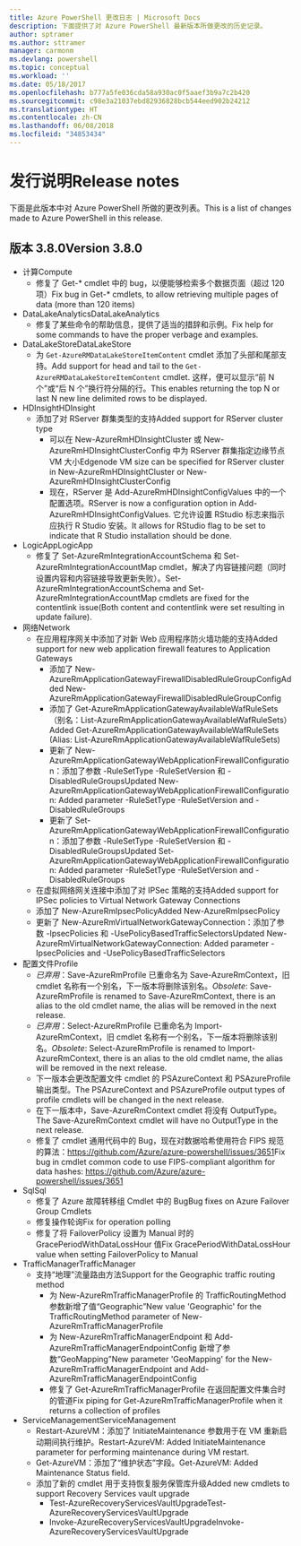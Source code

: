 ```yaml
---
title: Azure PowerShell 更改日志 | Microsoft Docs
description: 下面提供了对 Azure PowerShell 最新版本所做更改的历史记录。
author: sptramer
ms.author: sttramer
manager: carmonm
ms.devlang: powershell
ms.topic: conceptual
ms.workload: ''
ms.date: 05/18/2017
ms.openlocfilehash: b777a5fe036cda58a930ac0f5aaef3b9a7c2b420
ms.sourcegitcommit: c98e3a21037ebd82936828bcb544eed902b24212
ms.translationtype: HT
ms.contentlocale: zh-CN
ms.lasthandoff: 06/08/2018
ms.locfileid: "34853434"
---
```

# <a name="release-notes"></a><span data-ttu-id="46617-103">发行说明</span><span class="sxs-lookup"><span data-stu-id="46617-103">Release notes</span></span>

<span data-ttu-id="46617-104">下面是此版本中对 Azure PowerShell 所做的更改列表。</span><span class="sxs-lookup"><span data-stu-id="46617-104">This is a list of changes made to Azure PowerShell in this release.</span></span>

## <a name="version-380"></a><span data-ttu-id="46617-105">版本 3.8.0</span><span class="sxs-lookup"><span data-stu-id="46617-105">Version 3.8.0</span></span>
* <span data-ttu-id="46617-106">计算</span><span class="sxs-lookup"><span data-stu-id="46617-106">Compute</span></span>
  - <span data-ttu-id="46617-107">修复了 Get-\* cmdlet 中的 bug，以便能够检索多个数据页面（超过 120 项）</span><span class="sxs-lookup"><span data-stu-id="46617-107">Fix bug in Get-\* cmdlets, to allow retrieving multiple pages of data (more than 120 items)</span></span>
* <span data-ttu-id="46617-108">DataLakeAnalytics</span><span class="sxs-lookup"><span data-stu-id="46617-108">DataLakeAnalytics</span></span>
  - <span data-ttu-id="46617-109">修复了某些命令的帮助信息，提供了适当的措辞和示例。</span><span class="sxs-lookup"><span data-stu-id="46617-109">Fix help for some commands to have the proper verbage and examples.</span></span>
* <span data-ttu-id="46617-110">DataLakeStore</span><span class="sxs-lookup"><span data-stu-id="46617-110">DataLakeStore</span></span>
  - <span data-ttu-id="46617-111">为 `Get-AzureRMDataLakeStoreItemContent` cmdlet 添加了头部和尾部支持。</span><span class="sxs-lookup"><span data-stu-id="46617-111">Add support for head and tail to the `Get-AzureRMDataLakeStoreItemContent` cmdlet.</span></span> <span data-ttu-id="46617-112">这样，便可以显示“前 N 个”或“后 N 个”换行符分隔的行。</span><span class="sxs-lookup"><span data-stu-id="46617-112">This enables returning the top N or last N new line delimited rows to be displayed.</span></span>
* <span data-ttu-id="46617-113">HDInsight</span><span class="sxs-lookup"><span data-stu-id="46617-113">HDInsight</span></span>
  - <span data-ttu-id="46617-114">添加了对 RServer 群集类型的支持</span><span class="sxs-lookup"><span data-stu-id="46617-114">Added support for RServer cluster type</span></span>
    + <span data-ttu-id="46617-115">可以在 New-AzureRmHDInsightCluster 或 New-AzureRmHDInsightClusterConfig 中为 RServer 群集指定边缘节点 VM 大小</span><span class="sxs-lookup"><span data-stu-id="46617-115">Edgenode VM size can be specified for RServer cluster in New-AzureRmHDInsightCluster or New-AzureRmHDInsightClusterConfig</span></span>
    + <span data-ttu-id="46617-116">现在，RServer 是 Add-AzureRmHDInsightConfigValues 中的一个配置选项。</span><span class="sxs-lookup"><span data-stu-id="46617-116">RServer is now a configuration option in Add-AzureRmHDInsightConfigValues.</span></span> <span data-ttu-id="46617-117">它允许设置 RStudio 标志来指示应执行 R Studio 安装。</span><span class="sxs-lookup"><span data-stu-id="46617-117">It allows for RStudio flag to be set to indicate that R Studio installation should be done.</span></span>
* <span data-ttu-id="46617-118">LogicApp</span><span class="sxs-lookup"><span data-stu-id="46617-118">LogicApp</span></span>
  - <span data-ttu-id="46617-119">修复了 Set-AzureRmIntegrationAccountSchema 和 Set-AzureRmIntegrationAccountMap cmdlet，解决了内容链接问题（同时设置内容和内容链接导致更新失败）。</span><span class="sxs-lookup"><span data-stu-id="46617-119">Set-AzureRmIntegrationAccountSchema and Set-AzureRmIntegrationAccountMap cmdlets are fixed for the contentlink issue(Both content and contentlink were set resulting in update failure).</span></span>
* <span data-ttu-id="46617-120">网络</span><span class="sxs-lookup"><span data-stu-id="46617-120">Network</span></span>
  - <span data-ttu-id="46617-121">在应用程序网关中添加了对新 Web 应用程序防火墙功能的支持</span><span class="sxs-lookup"><span data-stu-id="46617-121">Added support for new web application firewall features to Application Gateways</span></span>
    + <span data-ttu-id="46617-122">添加了 New-AzureRmApplicationGatewayFirewallDisabledRuleGroupConfig</span><span class="sxs-lookup"><span data-stu-id="46617-122">Added New-AzureRmApplicationGatewayFirewallDisabledRuleGroupConfig</span></span>
    + <span data-ttu-id="46617-123">添加了 Get-AzureRmApplicationGatewayAvailableWafRuleSets（别名：List-AzureRmApplicationGatewayAvailableWafRuleSets）</span><span class="sxs-lookup"><span data-stu-id="46617-123">Added Get-AzureRmApplicationGatewayAvailableWafRuleSets (Alias: List-AzureRmApplicationGatewayAvailableWafRuleSets)</span></span>
    + <span data-ttu-id="46617-124">更新了 New-AzureRmApplicationGatewayWebApplicationFirewallConfiguration：添加了参数 -RuleSetType -RuleSetVersion 和 -DisabledRuleGroups</span><span class="sxs-lookup"><span data-stu-id="46617-124">Updated New-AzureRmApplicationGatewayWebApplicationFirewallConfiguration: Added parameter -RuleSetType -RuleSetVersion and -DisabledRuleGroups</span></span>
    + <span data-ttu-id="46617-125">更新了 Set-AzureRmApplicationGatewayWebApplicationFirewallConfiguration：添加了参数 -RuleSetType -RuleSetVersion 和 -DisabledRuleGroups</span><span class="sxs-lookup"><span data-stu-id="46617-125">Updated Set-AzureRmApplicationGatewayWebApplicationFirewallConfiguration: Added parameter -RuleSetType -RuleSetVersion and -DisabledRuleGroups</span></span>
  - <span data-ttu-id="46617-126">在虚拟网络网关连接中添加了对 IPSec 策略的支持</span><span class="sxs-lookup"><span data-stu-id="46617-126">Added support for IPSec policies to Virtual Network Gateway Connections</span></span>
  - <span data-ttu-id="46617-127">添加了 New-AzureRmIpsecPolicy</span><span class="sxs-lookup"><span data-stu-id="46617-127">Added New-AzureRmIpsecPolicy</span></span>
  - <span data-ttu-id="46617-128">更新了 New-AzureRmVirtualNetworkGatewayConnection：添加了参数 -IpsecPolicies 和 -UsePolicyBasedTrafficSelectors</span><span class="sxs-lookup"><span data-stu-id="46617-128">Updated New-AzureRmVirtualNetworkGatewayConnection: Added parameter -IpsecPolicies and -UsePolicyBasedTrafficSelectors</span></span>
* <span data-ttu-id="46617-129">配置文件</span><span class="sxs-lookup"><span data-stu-id="46617-129">Profile</span></span>
  - <span data-ttu-id="46617-130">*已弃用*：Save-AzureRmProfile 已重命名为 Save-AzureRmContext，旧 cmdlet 名称有一个别名，下一版本将删除该别名。</span><span class="sxs-lookup"><span data-stu-id="46617-130">*Obsolete*: Save-AzureRmProfile is renamed to Save-AzureRmContext, there is an alias to the old cmdlet name, the alias will be removed in the next release.</span></span>
  - <span data-ttu-id="46617-131">*已弃用*：Select-AzureRmProfile 已重命名为 Import-AzureRmContext，旧 cmdlet 名称有一个别名，下一版本将删除该别名。</span><span class="sxs-lookup"><span data-stu-id="46617-131">*Obsolete*: Select-AzureRmProfile is renamed to Import-AzureRmContext, there is an alias to the old cmdlet name, the alias will be removed in the next release.</span></span>
  - <span data-ttu-id="46617-132">下一版本会更改配置文件 cmdlet 的 PSAzureContext 和 PSAzureProfile 输出类型。</span><span class="sxs-lookup"><span data-stu-id="46617-132">The PSAzureContext and PSAzureProfile output types of profile cmdlets will be changed in the next release.</span></span>
  - <span data-ttu-id="46617-133">在下一版本中，Save-AzureRmContext cmdlet 将没有 OutputType。</span><span class="sxs-lookup"><span data-stu-id="46617-133">The Save-AzureRmContext cmdlet will have no OutputType in the next release.</span></span>
  - <span data-ttu-id="46617-134">修复了 cmdlet 通用代码中的 Bug，现在对数据哈希使用符合 FIPS 规范的算法：https://github.com/Azure/azure-powershell/issues/3651</span><span class="sxs-lookup"><span data-stu-id="46617-134">Fix bug in cmdlet common code to use FIPS-compliant algorithm for data hashes: https://github.com/Azure/azure-powershell/issues/3651</span></span>
* <span data-ttu-id="46617-135">Sql</span><span class="sxs-lookup"><span data-stu-id="46617-135">Sql</span></span>
  - <span data-ttu-id="46617-136">修复了 Azure 故障转移组 Cmdlet 中的 Bug</span><span class="sxs-lookup"><span data-stu-id="46617-136">Bug fixes on Azure Failover Group Cmdlets</span></span>
  - <span data-ttu-id="46617-137">修复操作轮询</span><span class="sxs-lookup"><span data-stu-id="46617-137">Fix for operation polling</span></span>
  - <span data-ttu-id="46617-138">修复了将 FailoverPolicy 设置为 Manual 时的 GracePeriodWithDataLossHour 值</span><span class="sxs-lookup"><span data-stu-id="46617-138">Fix GracePeriodWithDataLossHour value when setting FailoverPolicy to Manual</span></span>
* <span data-ttu-id="46617-139">TrafficManager</span><span class="sxs-lookup"><span data-stu-id="46617-139">TrafficManager</span></span>
  - <span data-ttu-id="46617-140">支持“地理”流量路由方法</span><span class="sxs-lookup"><span data-stu-id="46617-140">Support for the Geographic traffic routing method</span></span>
    + <span data-ttu-id="46617-141">为 New-AzureRmTrafficManagerProfile 的 TrafficRoutingMethod 参数新增了值“Geographic”</span><span class="sxs-lookup"><span data-stu-id="46617-141">New value 'Geographic' for the TrafficRoutingMethod parameter of New-AzureRmTrafficManagerProfile</span></span>
    + <span data-ttu-id="46617-142">为 New-AzureRmTrafficManagerEndpoint 和 Add-AzureRmTrafficManagerEndpointConfig 新增了参数“GeoMapping”</span><span class="sxs-lookup"><span data-stu-id="46617-142">New parameter 'GeoMapping' for the New-AzureRmTrafficManagerEndpoint and Add-AzureRmTrafficManagerEndpointConfig</span></span>
    + <span data-ttu-id="46617-143">修复了 Get-AzureRmTrafficManagerProfile 在返回配置文件集合时的管道</span><span class="sxs-lookup"><span data-stu-id="46617-143">Fix piping for Get-AzureRmTrafficManagerProfile when it returns a collection of profiles</span></span>
* <span data-ttu-id="46617-144">ServiceManagement</span><span class="sxs-lookup"><span data-stu-id="46617-144">ServiceManagement</span></span>
  - <span data-ttu-id="46617-145">Restart-AzureVM：添加了 InitiateMaintenance 参数用于在 VM 重新启动期间执行维护。</span><span class="sxs-lookup"><span data-stu-id="46617-145">Restart-AzureVM: Added InitiateMaintenance parameter for performing maintenance during VM restart.</span></span>
  - <span data-ttu-id="46617-146">Get-AzureVM：添加了“维护状态”字段。</span><span class="sxs-lookup"><span data-stu-id="46617-146">Get-AzureVM: Added Maintenance Status field.</span></span>
  - <span data-ttu-id="46617-147">添加了新的 cmdlet 用于支持恢复服务保管库升级</span><span class="sxs-lookup"><span data-stu-id="46617-147">Added new cmdlets to support Recovery Services vault upgrade</span></span>
    + <span data-ttu-id="46617-148">Test-AzureRecoveryServicesVaultUpgrade</span><span class="sxs-lookup"><span data-stu-id="46617-148">Test-AzureRecoveryServicesVaultUpgrade</span></span>
    + <span data-ttu-id="46617-149">Invoke-AzureRecoveryServicesVaultUpgrade</span><span class="sxs-lookup"><span data-stu-id="46617-149">Invoke-AzureRecoveryServicesVaultUpgrade</span></span>
